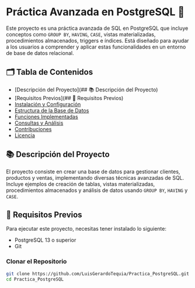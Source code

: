 # Práctica Avanzada en PostgreSQL 🚀

Este proyecto es una práctica avanzada de SQL en PostgreSQL que incluye conceptos como `GROUP BY`, `HAVING`, `CASE`, vistas materializadas, procedimientos almacenados, triggers e índices. Está diseñado para ayudar a los usuarios a comprender y aplicar estas funcionalidades en un entorno de base de datos relacional.

## 🗂️ Tabla de Contenidos
- [Descripción del Proyecto](## 📚 Descripción del Proyecto)
- [Requisitos Previos](## 🔧 Requisitos Previos)
- [Instalación y Configuración](#instalación-y-configuración)
- [Estructura de la Base de Datos](#estructura-de-la-base-de-datos)
- [Funciones Implementadas](#funciones-implementadas)
- [Consultas y Análisis](#consultas-y-análisis)
- [Contribuciones](#contribuciones)
- [Licencia](LICENSE)

## 📚 Descripción del Proyecto
El proyecto consiste en crear una base de datos para gestionar clientes, productos y ventas, implementando diversas técnicas avanzadas de SQL. Incluye ejemplos de creación de tablas, vistas materializadas, procedimientos almacenados y análisis de datos usando `GROUP BY`, `HAVING` y `CASE`.

## 🔧 Requisitos Previos
Para ejecutar este proyecto, necesitas tener instalado lo siguiente:
- PostgreSQL 13 o superior
- Git

### Clonar el Repositorio
```bash
git clone https://github.com/LuisGerardoTequia/Practica_PostgreSQL.git
cd Practica_PostgreSQL
